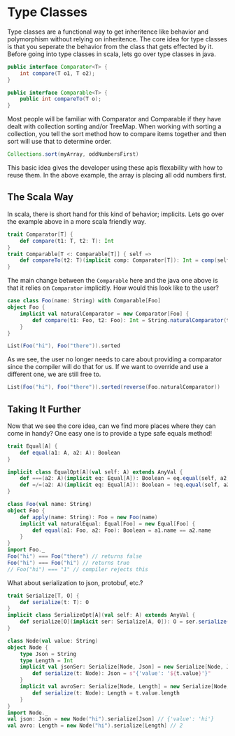 # Type Classes
Type classes are a functional way to get inheritence like behavior and polymorphism without relying on inheritence.  The core idea for type classes is that you seperate the behavior from the class that gets effected by it.  Before going into type classes in scala, lets go over type classes in java.

```java
public interface Comparator<T> {
    int compare(T o1, T o2);
}

public interface Comparable<T> {
    public int compareTo(T o);
}
```
Most people will be familiar with Comparator and Comparable if they have dealt with collection sorting and/or TreeMap.  When working with sorting a collection, you tell the sort method how to compare items together and then sort will use that to determine order.

```java
Collections.sort(myArray, oddNumbersFirst)
```
This basic idea gives the developer using these apis flexability with how to reuse them.  In the above example, the array is placing all odd numbers first.

## The Scala Way
In scala, there is short hand for this kind of behavior; implicits.  Lets go over the example above in a more scala friendly way.
```scala
trait Comparator[T] {
    def compare(t1: T, t2: T): Int
}
trait Comparable[T <: Comparable[T]] { self =>
    def compareTo(t2: T)(implicit comp: Comparator[T]): Int = comp(self, t2)
}
```
The main change between the `Comparable` here and the java one above is that it relies on `Comparator` implicitly.  How would this look like to the user?
```scala
case class Foo(name: String) with Comparable[Foo]
object Foo {
    implicit val naturalComparator = new Comparator[Foo] {
        def compare(t1: Foo, t2: Foo): Int = String.naturalComparator(t1.name, t2.name)
    }
}

List(Foo("hi"), Foo("there")).sorted
```
As we see, the user no longer needs to care about providing a comparator since the compiler will do that for us.  If we want to override and use a different one, we are still free to.
```scala
List(Foo("hi"), Foo("there")).sorted(reverse(Foo.naturalComparator))
```
## Taking It Further
Now that we see the core idea, can we find more places where they can come in handy?  One easy one is to provide a type safe equals method!
```scala
trait Equal[A] {
    def equal(a1: A, a2: A): Boolean
}

implicit class EqualOpt[A](val self: A) extends AnyVal {
    def ===(a2: A)(implicit eq: Equal[A]): Boolean = eq.equal(self, a2)
    def =/=(a2: A)(implicit eq: Equal[A]): Boolean = !eq.equal(self, a2)
}

class Foo(val name: String)
object Foo {
    def apply(name: String): Foo = new Foo(name)
    implicit val naturalEqual: Equal[Foo] = new Equal[Foo] {
        def equal(a1: Foo, a2: Foo): Boolean = a1.name == a2.name
    }
}
import Foo._
Foo("hi") === Foo("there") // returns false
Foo("hi") === Foo("hi") // returns true
// Foo("hi") === "1" // compiler rejects this
```
What about serialization to json, protobuf, etc.?
```scala
trait Serialize[T, O] {
    def serialize(t: T): O
}
implicit class SerializeOpt[A](val self: A) extends AnyVal {
    def serialize[O](implicit ser: Serialize[A, O]): O = ser.serialize(self)
}

class Node(val value: String)
object Node {
    type Json = String
    type Length = Int
    implicit val jsonSer: Serialize[Node, Json] = new Serialize[Node, Json] {
        def serialize(t: Node): Json = s"{'value': '${t.value}'}"
    }
    implicit val avroSer: Serialize[Node, Length] = new Serialize[Node, Length] {
        def serialize(t: Node): Length = t.value.length
    }
}
import Node._
val json: Json = new Node("hi").serialize[Json] // {'value': 'hi'}
val avro: Length = new Node("hi").serialize[Length] // 2
```
